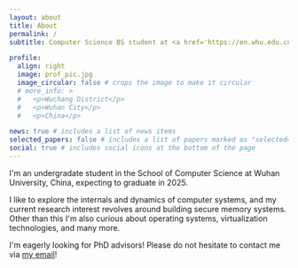 ```yaml
---
layout: about
title: About
permalink: /
subtitle: Computer Science BS student at <a href='https://en.whu.edu.cn/'>Wuhan University</a>

profile:
  align: right
  image: prof_pic.jpg
  image_circular: false # crops the image to make it circular
  # more_info: >
  #   <p>Wuchang District</p>
  #   <p>Wuhan City</p>
  #   <p>China</p>

news: true # includes a list of news items
selected_papers: false # includes a list of papers marked as "selected={true}"
social: true # includes social icons at the bottom of the page
---
```


 I'm an undergradate student in the School of Computer Science at Wuhan University, China, expecting to graduate in 2025. 
 
 I like to explore the internals and dynamics of computer systems, and my current research interest revolves around building secure memory systems. Other than this I'm also curious about operating systems, virtualization technologies, and many more. 
 
 I'm eagerly looking for PhD advisors! Please do not hesitate to contact me via [my email](mailto:ziangtian320@gmail.com?subject=Test)!

<!--
Write your biography here. Tell the world about yourself. Link to your favorite [subreddit](http://reddit.com). You can put a picture in, too. The code is already in, just name your picture `prof_pic.jpg` and put it in the `img/` folder.

Put your address / P.O. box / other info right below your picture. You can also disable any of these elements by editing `profile` property of the YAML header of your `_pages/about.md`. Edit `_bibliography/papers.bib` and Jekyll will render your [publications page](/al-folio/publications/) automatically.

Link to your social media connections, too. This theme is set up to use [Font Awesome icons](https://fontawesome.com/) and [Academicons](https://jpswalsh.github.io/academicons/), like the ones below. Add your Facebook, Twitter, LinkedIn, Google Scholar, or just disable all of them.

-->